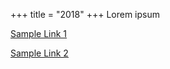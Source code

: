+++
title = "2018"
+++
Lorem ipsum

[Sample Link 1](https://andrew.let-them.cyou)

[Sample Link 2](https://google.com)
